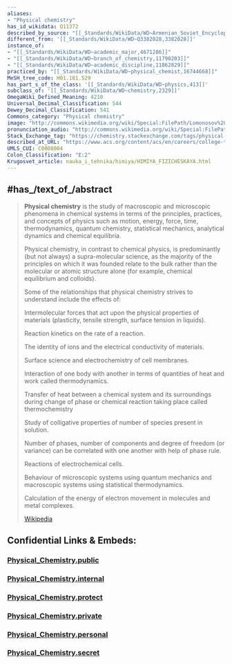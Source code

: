 ```yaml
---
aliases:
- "Physical chemistry"
has_id_wikidata: Q11372
described_by_source: "[[_Standards/WikiData/WD~Armenian_Soviet_Encyclopedia,2657718]]"
different_from: '[[_Standards/WikiData/WD~Q3382028,3382028]]'
instance_of:
- "[[_Standards/WikiData/WD~academic_major,4671286]]"
- "[[_Standards/WikiData/WD~branch_of_chemistry,11790203]]"
- "[[_Standards/WikiData/WD~academic_discipline,11862829]]"
practiced_by: "[[_Standards/WikiData/WD~physical_chemist,16744668]]"
MeSH_tree_code: H01.181.529
has_part_s_of_the_class: '[[_Standards/WikiData/WD~physics,413]]'
subclass_of: '[[_Standards/WikiData/WD~chemistry,2329]]'
OmegaWiki_Defined_Meaning: 4210
Universal_Decimal_Classification: 544
Dewey_Decimal_Classification: 541
Commons_category: "Physical chemistry"
image: "http://commons.wikimedia.org/wiki/Special:FilePath/Lomonosov%20Chymiae%20Physicae%201752.jpg"
pronunciation_audio: "http://commons.wikimedia.org/wiki/Special:FilePath/LL-Q9610%20%28ben%29-Helperofhumanity-%E0%A6%AD%E0%A7%8C%E0%A6%A4%20%E0%A6%B0%E0%A6%B8%E0%A6%BE%E0%A6%AF%E0%A6%BC%E0%A6%A8.wav"
Stack_Exchange_tag: "https://chemistry.stackexchange.com/tags/physical-chemistry"
described_at_URL: "https://www.acs.org/content/acs/en/careers/college-to-career/areas-of-chemistry/physical-chemistry.html"
UMLS_CUI: C0008004
Colon_Classification: "E:2"
Krugosvet_article: nauka_i_tehnika/himiya/HIMIYA_FIZICHESKAYA.html
---
```


## #has_/text_of_/abstract 

> **Physical chemistry** is the study of macroscopic and microscopic phenomena in chemical systems in terms of the principles, practices, and concepts of physics such as motion, energy, force, time, thermodynamics, quantum chemistry, statistical mechanics, analytical dynamics and chemical equilibria.
>
> Physical chemistry, in contrast to chemical physics, is predominantly (but not always) a supra-molecular science, as the majority of the principles on which it was founded relate to the bulk rather than the molecular or atomic structure alone (for example, chemical equilibrium and colloids).
>
> Some of the relationships that physical chemistry strives to understand include the effects of:
>
> 
>
> Intermolecular forces that act upon the physical properties of materials (plasticity, tensile strength, surface tension in liquids).
>
> Reaction kinetics on the rate of a reaction.
>
> The identity of ions and the electrical conductivity of materials.
>
> Surface science and electrochemistry of cell membranes.
>
> Interaction of one body with another in terms of quantities of heat and work called thermodynamics.
>
> Transfer of heat between a chemical system and its surroundings during change of phase or chemical reaction taking place called thermochemistry
>
> Study of colligative properties of number of species present in solution.
>
> Number of phases, number of components and degree of freedom (or variance) can be correlated with one another with help of phase rule.
>
> Reactions of electrochemical cells.
>
> Behaviour of microscopic systems using quantum mechanics and macroscopic systems using statistical thermodynamics.
>
> Calculation of the energy of electron movement in molecules and metal complexes.
>
> [Wikipedia](https://en.wikipedia.org/wiki/Physical%20chemistry)


## Confidential Links & Embeds: 

### [Physical_Chemistry.public](/_public\chemic/Physical_Chemistry.public.md) 

### [Physical_Chemistry.internal](/_internal\chemic/Physical_Chemistry.internal.md) 

### [Physical_Chemistry.protect](/_protect\chemic/Physical_Chemistry.protect.md) 

### [Physical_Chemistry.private](/_private\chemic/Physical_Chemistry.private.md) 

### [Physical_Chemistry.personal](/_personal\chemic/Physical_Chemistry.personal.md) 

### [Physical_Chemistry.secret](/_secret\chemic/Physical_Chemistry.secret.md)

